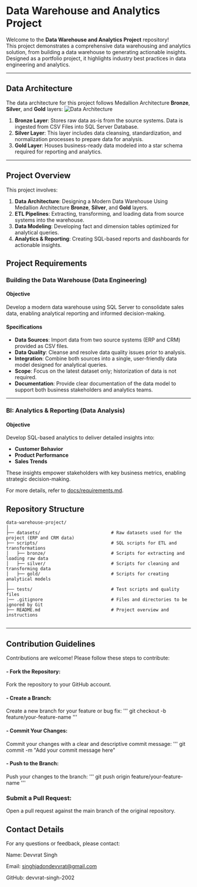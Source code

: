 
# Data Warehouse and Analytics Project

Welcome to the **Data Warehouse and Analytics Project** repository!   
This project demonstrates a comprehensive data warehousing and analytics solution, from building a data warehouse to generating actionable insights. Designed as a portfolio project, it highlights industry best practices in data engineering and analytics.

---
## Data Architecture

The data architecture for this project follows Medallion Architecture **Bronze**, **Silver**, and **Gold** layers:
![Data Architecture](docs/data_architecture.png)

1. **Bronze Layer**: Stores raw data as-is from the source systems. Data is ingested from CSV Files into SQL Server Database.
2. **Silver Layer**: This layer includes data cleansing, standardization, and normalization processes to prepare data for analysis.
3. **Gold Layer**: Houses business-ready data modeled into a star schema required for reporting and analytics.

---
## Project Overview

This project involves:

1. **Data Architecture**: Designing a Modern Data Warehouse Using Medallion Architecture **Bronze**, **Silver**, and **Gold** layers.
2. **ETL Pipelines**: Extracting, transforming, and loading data from source systems into the warehouse.
3. **Data Modeling**: Developing fact and dimension tables optimized for analytical queries.
4. **Analytics & Reporting**: Creating SQL-based reports and dashboards for actionable insights.


## Project Requirements

### Building the Data Warehouse (Data Engineering)

#### Objective
Develop a modern data warehouse using SQL Server to consolidate sales data, enabling analytical reporting and informed decision-making.

#### Specifications
- **Data Sources**: Import data from two source systems (ERP and CRM) provided as CSV files.
- **Data Quality**: Cleanse and resolve data quality issues prior to analysis.
- **Integration**: Combine both sources into a single, user-friendly data model designed for analytical queries.
- **Scope**: Focus on the latest dataset only; historization of data is not required.
- **Documentation**: Provide clear documentation of the data model to support both business stakeholders and analytics teams.

---

### BI: Analytics & Reporting (Data Analysis)

#### Objective
Develop SQL-based analytics to deliver detailed insights into:
- **Customer Behavior**
- **Product Performance**
- **Sales Trends**

These insights empower stakeholders with key business metrics, enabling strategic decision-making.  

For more details, refer to [docs/requirements.md](docs/requirements.md).

## Repository Structure
```
data-warehouse-project/
│
├── datasets/                           # Raw datasets used for the project (ERP and CRM data)
├── scripts/                            # SQL scripts for ETL and transformations
│   ├── bronze/                         # Scripts for extracting and loading raw data
│   ├── silver/                         # Scripts for cleaning and transforming data
│   ├── gold/                           # Scripts for creating analytical models
│
├── tests/                              # Test scripts and quality files
│── .gitignore                          # Files and directories to be ignored by Git
├── README.md                           # Project overview and instructions


```
---

## Contribution Guidelines

Contributions are welcome! Please follow these steps to contribute:

#### - Fork the Repository:

Fork the repository to your GitHub account.

#### - Create a Branch:

Create a new branch for your feature or bug fix:
'''
git checkout -b feature/your-feature-name
'''
#### - Commit Your Changes:

Commit your changes with a clear and descriptive commit message:
'''
git commit -m "Add your commit message here"
#### - Push to the Branch:

Push your changes to the branch:
''' 
git push origin feature/your-feature-name
'''
### Submit a Pull Request:

Open a pull request against the main branch of the original repository.

## Contact Details
For any questions or feedback, please contact:

Name: Devvrat Singh

Email: singhjadondevvrat@gmail.com

GitHub: devvrat-singh-2002


